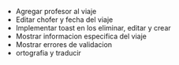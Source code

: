 - Agregar profesor al viaje
- Editar chofer y fecha del viaje
- Implementar toast en los eliminar, editar y crear
- Mostrar informacion especifica del viaje
- Mostrar errores de validacion
- ortografia y traducir
